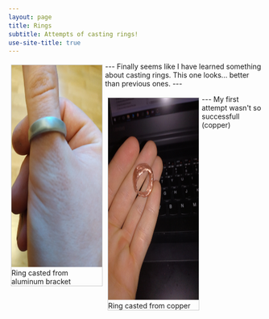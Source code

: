 ```yaml
---
layout: page
title: Rings
subtitle: Attempts of casting rings!
use-site-title: true
---
```

<html>
<head>
<style>
div.gallery {
  margin: 5px;
  border: 1px solid #ccc;
  float: left;
  width: 180px;
}

div.gallery:hover {
  border: 1px solid #777;
}

div.gallery img {
  width: 100%;
  height: auto;
}

div.desc {
  padding: 15px;
  text-align: center;
}
</style>
</head>

<body>

<div class="gallery">
  <a target="_blank" href="https://krevik.github.io/img/other/3.jpg">
    <img src="/img/other/3.jpg" alt="Aluminum Ring" width="600" height="400">
  </a>
  <div class="desc">Ring casted from aluminum bracket</div>
</div>


</body>
</html>
---
Finally seems like I have learned something about casting rings. This one looks... better than previous ones.
---
<html>
<head>
<style>
div.gallery {
  margin: 5px;
  border: 1px solid #ccc;
  float: left;
  width: 180px;
}

div.gallery:hover {
  border: 1px solid #777;
}

div.gallery img {
  width: 100%;
  height: auto;
}

div.desc {
  padding: 15px;
  text-align: center;
}
</style>
</head>

<body>

<div class="gallery">
  <a target="_blank" href="https://krevik.github.io/img/other/14.jpg">
    <img src="/img/other/14.jpg" alt="Copper Ring" width="600" height="400">
  </a>
  <div class="desc">Ring casted from copper</div>
</div>


</body>
</html>
---
My first attempt wasn't so successfull (copper)
